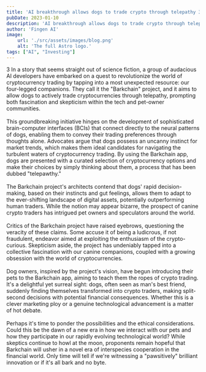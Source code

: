 ```yaml
---
title: 'AI breakthrough allows dogs to trade crypto through telepathy 3'
pubDate: 2023-01-10
description: 'AI breakthrough allows dogs to trade crypto through telepathy'
author: 'Fingen AI'
image:
    url: './src/assets/images/blog.png'
    alt: 'The full Astro logo.'
tags: ["AI", "Investing"]
---
```

  3 In a story that seems straight out of science fiction, a group of audacious AI developers have embarked on a quest to revolutionize the world of cryptocurrency trading by tapping into a most unexpected resource: our four-legged companions. They call it the "Barkchain" project, and it aims to allow dogs to actively trade cryptocurrencies through telepathy, prompting both fascination and skepticism within the tech and pet-owner communities.
  <br><br>
  This groundbreaking initiative hinges on the development of sophisticated brain-computer interfaces (BCIs) that connect directly to the neural patterns of dogs, enabling them to convey their trading preferences through thoughts alone. Advocates argue that dogs possess an uncanny instinct for market trends, which makes them ideal candidates for navigating the turbulent waters of cryptocurrency trading. By using the Barkchain app, dogs are presented with a curated selection of cryptocurrency options and make their choices by simply thinking about them, a process that has been dubbed "telepawthy."
  <br><br>
  The Barkchain project's architects contend that dogs' rapid decision-making, based on their instincts and gut feelings, allows them to adapt to the ever-shifting landscape of digital assets, potentially outperforming human traders. While the notion may appear bizarre, the prospect of canine crypto traders has intrigued pet owners and speculators around the world.
  <br><br>
  Critics of the Barkchain project have raised eyebrows, questioning the veracity of these claims. Some accuse it of being a ludicrous, if not fraudulent, endeavor aimed at exploiting the enthusiasm of the crypto-curious. Skepticism aside, the project has undeniably tapped into a collective fascination with our canine companions, coupled with a growing obsession with the world of cryptocurrencies.
  <br><br>
  Dog owners, inspired by the project's vision, have begun introducing their pets to the Barkchain app, aiming to teach them the ropes of crypto trading. It's a delightful yet surreal sight: dogs, often seen as man's best friend, suddenly finding themselves transformed into crypto traders, making split-second decisions with potential financial consequences. Whether this is a clever marketing ploy or a genuine technological advancement is a matter of hot debate.
  <br><br>
  Perhaps it's time to ponder the possibilities and the ethical considerations. Could this be the dawn of a new era in how we interact with our pets and how they participate in our rapidly evolving technological world? While skeptics continue to howl at the moon, proponents remain hopeful that Barkchain will usher in a novel era of interspecies cooperation in the financial world. Only time will tell if we're witnessing a "pawsitively" brilliant innovation or if it's all bark and no byte.